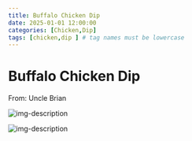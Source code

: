 ```yaml
---
title: Buffalo Chicken Dip
date: 2025-01-01 12:00:00
categories: [Chicken,Dip]
tags: [chicken,dip ] # tag names must be lowercase
---
```


# Buffalo Chicken Dip
From: Uncle Brian

![img-description](https://pbs.twimg.com/media/GgoohHYXsAAgIoT?format=jpg&name=small)

![img-description](https://pbs.twimg.com/media/GgoohHgXsAAI8wm?format=jpg&name=small)